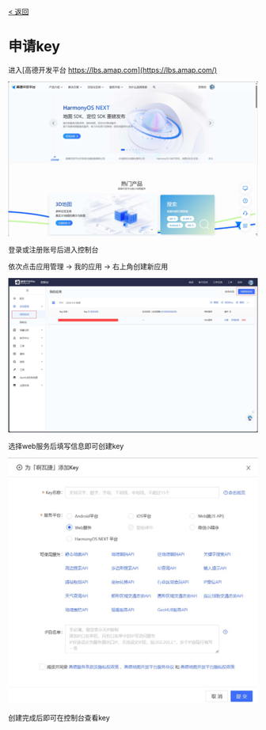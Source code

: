 [< 返回](/xjie-weather)

# 申请key

进入[高德开发平台 https://lbs.amap.com](https://lbs.amap.com/)

![gd-1.png](../../../src/assets/JPEG/gd-1.jpg)

登录或注册账号后进入控制台

依次点击应用管理 -> 我的应用 -> 右上角创建新应用

![gd-2.png](../../../src/assets/JPEG/gd-2.jpg)

选择web服务后填写信息即可创建key

![gd-3.png](../../../src/assets/JPEG/gd-3.jpg)

创建完成后即可在控制台查看key